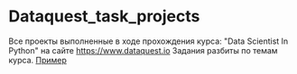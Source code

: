 # Dataquest_task_projects
 Все проекты выполненные в ходе прохождения курса: "Data Scientist In Python" на сайте https://www.dataquest.io 
 Задания разбиты по темам курса.
 [Пример](https://github.com/elia7777/Dataquest_Task_projects/tree/master/probability%20and%20statistics)
